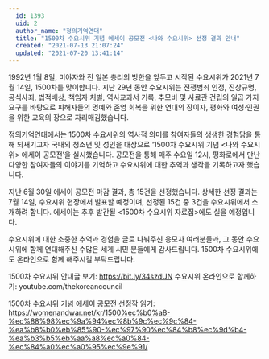 ```yaml
---
  id: 1393
  uid: 2
  author_name: "정의기억연대"
  title: "1500차 수요시위 기념 에세이 공모전 <나와 수요시위> 선정 결과 안내"
  created: "2021-07-13 21:07:24"
  updated: "2021-07-20 13:41:14"
---
```

1992년 1월 8일, 미야자와 전 일본 총리의 방한을 앞두고 시작된 수요시위가 2021년 7월 14일, 1500차를 맞이합니다. 지난 29년 동안 수요시위는 전쟁범죄 인정, 진상규명, 공식사죄, 법적배상, 책임자 처벌, 역사교과서 기록, 추모비 및 사료관 건립의 일곱 가지 요구를 바탕으로 피해자들의 명예와 존엄 회복을 위한 연대의 장이자, 평화와 여성·인권을 위한 교육의 장으로 자리매김했습니다.

정의기억연대에서는 1500차 수요시위의 역사적 의미를 참여자들의 생생한 경험담을 통해 되새기고자 국내외 청소년 및 성인을 대상으로 ‘1500차 수요시위 기념 <나와 수요시위> 에세이 공모전’을 실시했습니다. 공모전을 통해 매주 수요일 12시, 평화로에서 만난 다양한 참여자들의 이야기를 기억하고 수요시위에 대한 추억과 생각을 기록하고자 했습니다.

지난 6월 30일 에세이 공모전 마감 결과, 총 15건을 선정했습니다. 상세한 선정 결과는 7월 14일, 수요시위 현장에서 발표할 예정이며, 선정된 15건 중 3건을 수요시위에서 소개하려 합니다. 에세이는 추후 발간될 <1500차 수요시위 자료집>에도 실을 예정입니다. 

수요시위에 대한 소중한 추억과 경험을 글로 나눠주신 응모자 여러분들과, 그 동안 수요시위에 함께 연대해주신 수많은 세계 시민 분들에게 감사드립니다. 1500차 수요시위에도 온라인으로 함께 해주시길 부탁드립니다.

1500차 수요시위 안내글 보기: https://bit.ly/34szdUN
수요시위 온라인으로 함께하기: youtube.com/thekoreancouncil

1500차 수요시위 기념 에세이 공모전 선정작 읽기: https://womenandwar.net/kr/1500%ec%b0%a8-%ec%88%98%ec%9a%94%ec%8b%9c%ec%9c%84-%ea%b8%b0%eb%85%90-%ec%97%90%ec%84%b8%ec%9d%b4-%ea%b3%b5%eb%aa%a8%ec%a0%84-%ec%84%a0%ec%a0%95%ec%9e%91/